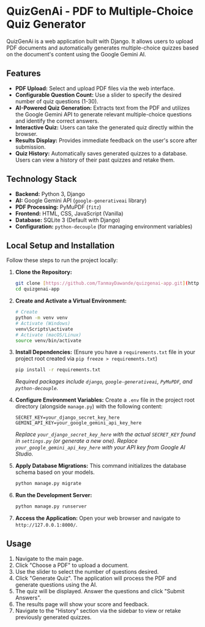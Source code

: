 # QuizGenAi - PDF to Multiple-Choice Quiz Generator

QuizGenAi is a web application built with Django. It allows users to upload PDF documents and automatically generates multiple-choice quizzes based on the document's content using the Google Gemini AI.

## Features

* **PDF Upload:** Select and upload PDF files via the web interface.
* **Configurable Question Count:** Use a slider to specify the desired number of quiz questions (1-30).
* **AI-Powered Quiz Generation:** Extracts text from the PDF and utilizes the Google Gemini API to generate relevant multiple-choice questions and identify the correct answers.
* **Interactive Quiz:** Users can take the generated quiz directly within the browser.
* **Results Display:** Provides immediate feedback on the user's score after submission.
* **Quiz History:** Automatically saves generated quizzes to a database. Users can view a history of their past quizzes and retake them.

## Technology Stack

* **Backend:** Python 3, Django
* **AI:** Google Gemini API (`google-generativeai` library)
* **PDF Processing:** PyMuPDF (`fitz`)
* **Frontend:** HTML, CSS, JavaScript (Vanilla)
* **Database:** SQLite 3 (Default with Django)
* **Configuration:** `python-decouple` (for managing environment variables)

## Local Setup and Installation

Follow these steps to run the project locally:

1.  **Clone the Repository:**
    ```bash
    git clone [https://github.com/TanmayDawande/quizgenai-app.git](https://github.com/TanmayDawande/quizgenai-app.git)
    cd quizgenai-app
    ```

2.  **Create and Activate a Virtual Environment:**
    ```bash
    # Create
    python -m venv venv
    # Activate (Windows)
    venv\Scripts\activate
    # Activate (macOS/Linux)
    source venv/bin/activate
    ```

3.  **Install Dependencies:**
    (Ensure you have a `requirements.txt` file in your project root created via `pip freeze > requirements.txt`)
    ```bash
    pip install -r requirements.txt
    ```
    *Required packages include `django`, `google-generativeai`, `PyMuPDF`, and `python-decouple`.*

4.  **Configure Environment Variables:**
    Create a `.env` file in the project root directory (alongside `manage.py`) with the following content:
    ```dotenv
    SECRET_KEY=your_django_secret_key_here
    GEMINI_API_KEY=your_google_gemini_api_key_here
    ```
    *Replace `your_django_secret_key_here` with the actual `SECRET_KEY` found in `settings.py` (or generate a new one).*
    *Replace `your_google_gemini_api_key_here` with your API key from Google AI Studio.*

5.  **Apply Database Migrations:**
    This command initializes the database schema based on your models.
    ```bash
    python manage.py migrate
    ```

6.  **Run the Development Server:**
    ```bash
    python manage.py runserver
    ```

7.  **Access the Application:**
    Open your web browser and navigate to `http://127.0.0.1:8000/`.

## Usage

1.  Navigate to the main page.
2.  Click "Choose a PDF" to upload a document.
3.  Use the slider to select the number of questions desired.
4.  Click "Generate Quiz". The application will process the PDF and generate questions using the AI.
5.  The quiz will be displayed. Answer the questions and click "Submit Answers".
6.  The results page will show your score and feedback.
7.  Navigate to the "History" section via the sidebar to view or retake previously generated quizzes.
